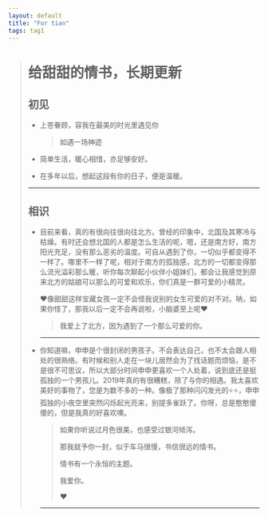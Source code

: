 ```yaml
---
layout: default
title: "For tian"
tags: tag1
---
```

> # 给甜甜的情书，长期更新
>
> ## 初见
>
> * 上苍眷顾，容我在最美的时光里遇见你
>     
>     > 如遇一场神迹
>     
>     
>     
> * 简单生活，暖心相惜，亦足够安好。
>
> * 在多年以后，想起这段有你的日子，便是温暖。
>
> ---
>
> 
>
> ## 相识
>
> * 目前来看，真的有很向往很向往北方。曾经的印象中，北国及其寒冷与枯燥。有时还会想北国的人都是怎么生活的呢，嗯，还是南方好，南方阳光充足，没有那么恶劣的温度。可自从遇到了你，一切似乎都变得不一样了。哪里不一样了呢，相对于南方的孤独感，北方的一切都变得那么流光溢彩那么暖，听你每次聊起小伙伴小姐妹们，都会让我感觉到原来北方的姑娘可以那么的可爱和欢乐，你们真是一群可爱的小精灵。
>
>     ❤像甜甜这样宝藏女孩一定不会怪我说别的女生可爱的对不对。呐，如果你怪了，那我以后一定不会再说啦，小脑婆至上呢❤
>
>     
>
>     > 我爱上了北方，因为遇到了一个那么可爱的你。
>
>     
>
>     ---
>
>     
>
> * 你知道嘛，申申是个很封闭的男孩子。不会表达自己，也不太会跟人相处的很熟络。有时候和别人走在一块儿居然会为了找话题而烦恼，是不是很不可思议，所以大部分时间申申更喜欢一个人处着，说到底还是挺孤独的一个男孩儿。2019年真的有很糟糕，除了与你的相遇。我太喜欢美好的事物了，您是为数不多的一种。像极了那种闪闪发光的⭐⭐，申申孤独的小夜空里突然闪烁起光亮来，别提多雀跃了。你呀，总是憨憨傻傻的，但是我真的好喜欢噢。
>
>     
>
>     > 如果你听说过月色很美，也感受过银河倾泻。
>     >
>     > 那我就予你一封，似于车马很慢，书信很远的情书。
>     >
>     > 情书有一个永恒的主题。
>     >
>     > 
>     >
>     > 我爱你。
>     >
>     > ❤
>
>     
>
>     ---
>
>     